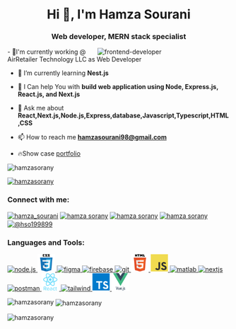 <style>
  .express{
background-color: #f0f0f0;  }
</style>
<h1 align="center">Hi 👋, I'm Hamza Sourani</h1>
<h3 align="center">Web developer, MERN stack specialist</h3>

<img align="right" width="300px" src="https://media3.giphy.com/media/JqmupuTVZYaQX5s094/200.webp?cid=790b7611cxyl3odrybn90kgn90340jp785bwsr3kmu0yhthg&ep=v1_gifs_search&rid=200.webp&ct=g" alt="frontend-developer"/>
- 🔭I'm currently working @ AirRetailer Technology LLC as Web Developer

- 🌱 I’m currently learning **Nest.js**

- 🤝 I Can help You with **build web application using Node, Express.js, React.js, and Next.js**

- 💬 Ask me about **React,Next.js,Node.js,Express,database,Javascript,Typescript,HTML,CSS**

- 📫 How to reach me **hamzasourani98@gmail.com**
- 🔥Show case <a href="https://hamza-sourani.vercel.app">portfolio</a>

<p align="left"> <img src="https://komarev.com/ghpvc/?username=hamzasourani&label=Profile%20views&color=0e75b6&style=flat" alt="hamzasorany" /> </p>

<p align="left"> <a href="https://github.com/ryo-ma/github-profile-trophy"><img src="https://github-profile-trophy.vercel.app/?username=hamzasourani" alt="hamzasorany" /></a> </p>

<h3 align="left">Connect with me:</h3>
<p align="left">
<a href="https://codepen.io/hamza_sourani" target="blank"><img align="center" src="https://raw.githubusercontent.com/rahuldkjain/github-profile-readme-generator/master/src/images/icons/Social/codepen.svg" alt="hamza_sourani" height="30" width="40" /></a>
<a href="https://www.linkedin.com/in/hamza-sourani" target="blank"><img align="center" src="https://raw.githubusercontent.com/rahuldkjain/github-profile-readme-generator/master/src/images/icons/Social/linked-in-alt.svg" alt="hamza sorany" height="30" width="40" /></a>
<a href="https://stackoverflow.com/users/hamza sorany" target="blank"><img align="center" src="https://raw.githubusercontent.com/rahuldkjain/github-profile-readme-generator/master/src/images/icons/Social/stack-overflow.svg" alt="hamza sorany" height="30" width="40" /></a>
<a href="https://fb.com/hamza sorany" target="blank"><img align="center" src="https://raw.githubusercontent.com/rahuldkjain/github-profile-readme-generator/master/src/images/icons/Social/facebook.svg" alt="hamza sorany" height="30" width="40" /></a>
<a href="https://medium.com/@hso199899" target="blank"><img align="center" src="https://raw.githubusercontent.com/rahuldkjain/github-profile-readme-generator/master/src/images/icons/Social/medium.svg" alt="@hso199899" height="30" width="40" /></a>
</p>

<h3 align="left">Languages and Tools:</h3>
<p align="left"> <a href="https://nodejs.org/" target="_blank" rel="noreferrer"> <img src="https://upload.wikimedia.org/wikipedia/commons/d/d9/Node.js_logo.svg" alt="node.js" width="40" height="40"/> </a>  <a href="https://www.w3schools.com/css/" target="_blank" rel="noreferrer"> <img src="https://raw.githubusercontent.com/devicons/devicon/master/icons/css3/css3-original-wordmark.svg" alt="css3" width="40" height="40"/> </a> <a href="https://www.figma.com/" target="_blank" rel="noreferrer"> <img src="https://www.vectorlogo.zone/logos/figma/figma-icon.svg" alt="figma" width="40" height="40"/> </a> <a href="https://firebase.google.com/" target="_blank" rel="noreferrer"> <img src="https://www.vectorlogo.zone/logos/firebase/firebase-icon.svg" alt="firebase" width="40" height="40"/> </a> <a href="https://git-scm.com/" target="_blank" rel="noreferrer"> <img src="https://www.vectorlogo.zone/logos/git-scm/git-scm-icon.svg" alt="git" width="40" height="40"/> </a> <a href="https://www.w3.org/html/" target="_blank" rel="noreferrer"> <img src="https://raw.githubusercontent.com/devicons/devicon/master/icons/html5/html5-original-wordmark.svg" alt="html5" width="40" height="40"/> </a> <a href="https://developer.mozilla.org/en-US/docs/Web/JavaScript" target="_blank" rel="noreferrer"> <img src="https://raw.githubusercontent.com/devicons/devicon/master/icons/javascript/javascript-original.svg" alt="javascript" width="40" height="40"/> </a> <a href="https://www.mathworks.com/" target="_blank" rel="noreferrer"> <img src="https://upload.wikimedia.org/wikipedia/commons/2/21/Matlab_Logo.png" alt="matlab" width="40" height="40"/> </a> <a href="https://nextjs.org/" target="_blank" rel="noreferrer"> <img src="https://cdn.worldvectorlogo.com/logos/nextjs-2.svg" alt="nextjs" width="40" height="40"/> </a> <a href="https://postman.com" target="_blank" rel="noreferrer"> <img src="https://www.vectorlogo.zone/logos/getpostman/getpostman-icon.svg" alt="postman" width="40" height="40"/> </a> <a href="https://reactjs.org/" target="_blank" rel="noreferrer"> <img src="https://raw.githubusercontent.com/devicons/devicon/master/icons/react/react-original-wordmark.svg" alt="react" width="40" height="40"/> </a> <a href="https://tailwindcss.com/" target="_blank" rel="noreferrer"> <img src="https://www.vectorlogo.zone/logos/tailwindcss/tailwindcss-icon.svg" alt="tailwind" width="40" height="40"/> </a> <a href="https://www.typescriptlang.org/" target="_blank" rel="noreferrer"> <img src="https://raw.githubusercontent.com/devicons/devicon/master/icons/typescript/typescript-original.svg" alt="typescript" width="40" height="40"/> </a> <a href="https://vuejs.org/" target="_blank" rel="noreferrer"> <img src="https://raw.githubusercontent.com/devicons/devicon/master/icons/vuejs/vuejs-original-wordmark.svg" alt="vuejs" width="40" height="40"/> </a> </p>


<p><img align="left" src="https://github-readme-stats.vercel.app/api/top-langs?username=hamzasourani&show_icons=true&locale=en&layout=compact" alt="hamzasorany" /></p>

<p>&nbsp;<img align="center" src="https://github-readme-stats.vercel.app/api?username=hamzasourani&show_icons=true&locale=en" alt="hamzasorany" /></p>

<p><img align="center" src="https://github-readme-streak-stats.herokuapp.com/?user=hamzasourani&" alt="hamzasorany" /></p>
  


